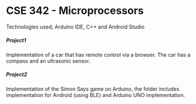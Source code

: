 # CSE 342 - Microprocessors
Technologies used; Arduino IDE, C++ and Android Studio
##### Project1
Implementation of a car that has remote control via a browser. The car has a compass and an ultrasonic sensor.
<br>

##### Project2
Implementation of the Simon Says game on Arduino, the folder includes implementation for Android (using BLE) and Arduino UNO implementation.
<br>
